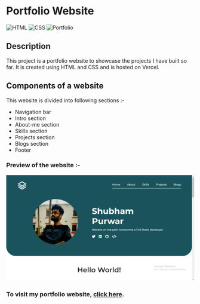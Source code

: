 # Portfolio Website

![HTML](https://img.shields.io/badge/-HTML-red)
![CSS](https://img.shields.io/badge/-CSS-brightgreen)
![Portfolio](https://img.shields.io/badge/-Portfolio-blueviolet)

## Description

This project is a portfolio website to showcase the projects I have built so far. It is created using HTML and CSS and is hosted on Vercel.

## Components of a website

This website is divided into following sections :-

- Navigation bar
- Intro section
- About-me section
- Skills section
- Projects section
- Blogs section
- Footer

### Preview of the website :-

![preview](<./previews/Screenshot%20(143).png>)

### To visit my portfolio website, [click here](https://portfolio-website-seven-vert.vercel.app/).

